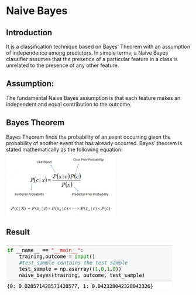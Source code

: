 # Naive Bayes
## Introduction
It is a classification technique based on Bayes’ Theorem with an assumption of independence among predictors. In simple terms, a Naive Bayes classifier assumes that the presence of a particular feature in a class is unrelated to the presence of any other feature.
## Assumption:
The fundamental Naive Bayes assumption is that each feature makes an independent and equal contribution to the outcome.
## Bayes Theorem
Bayes Theorem finds the probability of an event occurring given the probability of another event that has already occurred. Bayes’ theorem is stated mathematically as the following equation: <br />
![](./Bayes_rule-300x172-300x172.png)
## Result
![](./naive_result)
